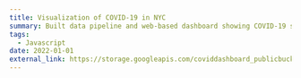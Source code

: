 ```yaml
---
title: Visualization of COVID-19 in NYC
summary: Built data pipeline and web-based dashboard showing COVID-19 situation in NYC
tags:
  - Javascript
date: 2022-01-01
external_link: https://storage.googleapis.com/coviddashboard_publicbucket/2021-12-15/index.html
---
```

